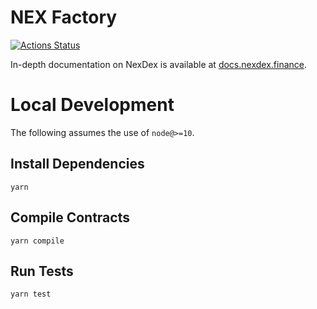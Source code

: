 # NEX Factory

[![Actions Status](https://github.com/nextechlabs/nexdex-swap-core/workflows/CI/badge.svg)](https://github.com/nextechlabs/nexdex-swap-core/actions)

In-depth documentation on NexDex is available at [docs.nexdex.finance](https://docs.nexdex.finance/).

# Local Development

The following assumes the use of `node@>=10`.

## Install Dependencies

`yarn`

## Compile Contracts

`yarn compile`

## Run Tests

`yarn test`
